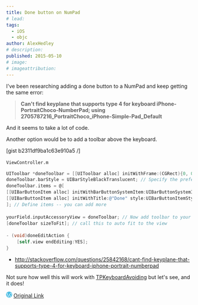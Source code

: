 ```yaml
---
title: Done button on NumPad
# lead:
tags:
  - iOS
  - objc
author: AlexHedley
# description:
published: 2015-05-10
# image:
# imageattribution:
---
```


I've been researching adding a done button to a NumPad and keep getting the same error:

> **Can't find keyplane that supports type 4 for keyboard iPhone-PortraitChoco-NumberPad; using 2705787216_PortraitChoco_iPhone-Simple-Pad_Default**

And it seems to take a lot of code.

Another option would be to add a toolbar above the keyboard.

[gist b2311df9ba1c63e910a5 /]

<?# Gist b2311df9ba1c63e910a5 /?>

`ViewController.m`

```objectivec
UIToolbar *doneToolbar = [[UIToolbar alloc] initWithFrame:(CGRect){0, 0, 50, 50}]; // Create and init
doneToolbar.barStyle = UIBarStyleBlackTranslucent; // Specify the preferred barStyle
doneToolbar.items = @[
[[UIBarButtonItem alloc] initWithBarButtonSystemItem:UIBarButtonSystemItemFlexibleSpace target:nil action:nil],
[[UIBarButtonItem alloc] initWithTitle:@"Done" style:UIBarButtonItemStylePlain target:self action:@selector(doneEditAction)] // Add your target action
]; // Define items -- you can add more

yourField.inputAccessoryView = doneToolbar; // Now add toolbar to your field's inputview and run
[doneToolbar sizeToFit]; // call this to auto fit to the view

- (void)doneEditAction {
    [self.view endEditing:YES];
}
```

- http://stackoverflow.com/questions/25842168/cant-find-keyplane-that-supports-type-4-for-keyboard-iphone-portrait-numberpad

Not sure how well this will work with [TPKeyboardAvoiding](https://github.com/michaeltyson/TPKeyboardAvoiding) but let's see, and it does!

![Wordpress](../images/wordpress.png "Wordpress") [Original Link](https://alexhedley.wordpress.com/2015/05/10/done-button-on-numpad/)
